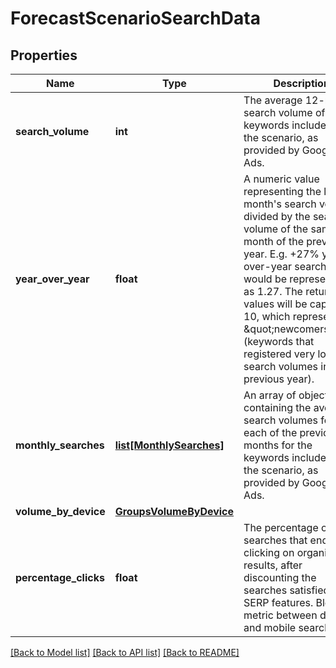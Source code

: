 # ForecastScenarioSearchData

## Properties
Name | Type | Description | Notes
------------ | ------------- | ------------- | -------------
**search_volume** | **int** | The average 12-month search volume of the keywords included in the scenario, as provided by Google Ads. | [optional] 
**year_over_year** | **float** | A numeric value representing the last month&#x27;s search volume divided by the search volume of the same month of the previous year. E.g. +27% year-over-year search trend would be represented as 1.27.  The returned values will be capped at 10, which represents \&quot;newcomers\&quot; (keywords that registered very low search volumes in the previous year). | [optional] 
**monthly_searches** | [**list[MonthlySearches]**](MonthlySearches.md) | An array of objects containing the average search volumes for each of the previous 13 months for the keywords included in the scenario, as provided by Google Ads. | [optional] 
**volume_by_device** | [**GroupsVolumeByDevice**](GroupsVolumeByDevice.md) |  | [optional] 
**percentage_clicks** | **float** | The percentage of searches that end up clicking on organic results, after discounting the searches satisfied by SERP features. Blended metric between desktop and mobile searches. | [optional] 

[[Back to Model list]](../README.md#documentation-for-models) [[Back to API list]](../README.md#documentation-for-api-endpoints) [[Back to README]](../README.md)

